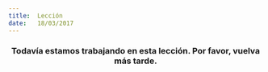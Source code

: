 ```yaml
---
title:  Lección
date:   18/03/2017
---
```


### <center>Todavía estamos trabajando en esta lección. Por favor, vuelva más tarde.</center>